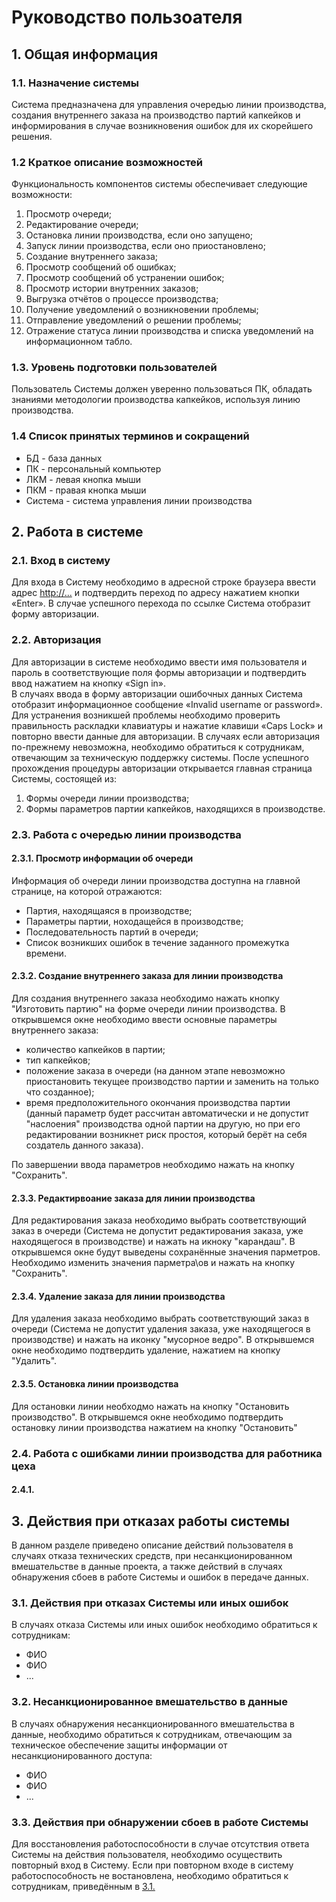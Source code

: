# Руководство пользоателя
## 1. Общая информация
### 1.1. Назначение системы
Система предназначена для управления очередью линии производства, создания внутреннего заказа на производство партий капкейков и информирования в случае возникновения ошибок для их скорейшего решения.
### 1.2 Краткое описание возможностей
Функциональность компонентов системы обеспечивает следующие возможности:
1. Просмотр очереди;
2. Редактирование очереди;
3. Остановка линии производства, если оно запущено;
4. Запуск линии производства, если оно приостановлено;
5. Создание внутреннего заказа;
6. Просмотр сообщений об ошибках;
7. Просмотр сообщений об устранении ошибок;
8. Просмотр истории внутренних заказов;
9. Выгрузка отчётов о процессе производства;
10. Получение уведомлений о возникновении проблемы;
11. Отправление уведомлений о решении проблемы;
12. Отражение статуса линии производства и списка уведомлений на информационном табло.

### 1.3. Уровень подготовки пользователей
Пользователь Системы должен уверенно пользоваться ПК, обладать знаниями методологии производства капкейков, используя линию производства.
### 1.4 Список принятых терминов и сокращений
- БД - база данных
- ПК - персональный компьютер
- ЛКМ - левая кнопка мыши
- ПКМ - правая кнопка мыши
- Система - система управления линии производства
## 2. Работа в системе
### 2.1. Вход в систему
Для входа в Систему необходимо в адресной строке браузера ввести адрес <http://...> и подтвердить переход по адресу нажатием кнопки «Enter».
В случае успешного перехода по ссылке Система отобразит форму авторизации.
### 2.2. Авторизация
Для авторизации в системе необходимо ввести имя пользователя и пароль в соответствующие поля формы авторизации и подтвердить ввод нажатием на кнопку «Sign in».  
В случаях ввода в форму авторизации ошибочных данных Система отобразит информационное сообщение «Invalid username or password». Для устранения возникшей проблемы необходимо проверить правильность раскладки клавиатуры и нажатие клавиши «Caps Lock» и повторно ввести данные для авторизации. В случаях если авторизация по-прежнему невозможна, необходимо обратиться к сотрудникам, отвечающим за техническую поддержку системы.
После успешного прохождения процедуры авторизации открывается главная страница Системы, состоящей из:
1.	Формы очереди линии производства;
2.	Формы параметров партии капкейков, находящихся в производстве.
### 2.3. Работа с очередью линии производства
#### 2.3.1. Просмотр информации об очереди
Информация об очереди линии производства доступна на главной странице, на которой отражаются: 
- Партия, находящаяся в производстве;
- Параметры партии, ноходащейся в производстве;
- Последовательность партий в очереди;
- Список возникших ошибок в течение заданного промежутка времени.

#### 2.3.2. Создание внутреннего заказа для линии производства
Для создания внутреннего заказа необходимо нажать кнопку "Изготовить партию" на форме очереди линии производства. В открывшемся окне необходимо ввести основные параметры внутреннего заказа: 
- количество капкейков в партии;
- тип капкейков;
- положение заказа в очереди (на данном этапе невозможно приостановить текущее производство партии и заменить на только что созданное);
- время предположительного окончания производства партии (данный параметр будет рассчитан автоматически и не допустит "наслоения" производства одной партии на другую, но при его редактировании возникнет риск простоя, который берёт на себя создатель данного заказа).

По завершении ввода параметров необходимо нажать на кнопку "Сохранить".

#### 2.3.3. Редактирвоание заказа для линии производства
Для редактирования заказа необходимо выбрать соответствующий заказ в очереди (Система не допустит редактирования заказа, уже находящегося в производстве) и нажать на икноку "карандаш". В открывшемся окне будут выведены сохранённые значения парметров. Необходимо изменить значения парметра\ов и нажать на кнопку "Сохранить".
#### 2.3.4. Удаление заказа для линии производства
Для удаления заказа необходимо выбрать соответствующий заказ в очереди (Система не допустит удаления заказа, уже находящегося в производстве) и нажать на иконку "мусорное ведро". В открывшемся окне необходимо подтвердить удаление, нажатием на кнопку "Удалить".
#### 2.3.5. Остановка линии производства
Для остановки линии необходмо нажать на кнопку "Остановить производство". В открывшемся окне необходимо подтвердить остановку линии производства нажатием на кнопку "Остановить"

### 2.4. Работа с ошибками линии производства для работника цеха
#### 2.4.1. 
## 3. Действия при отказах работы системы
В данном разделе приведено описание действий пользователя в случаях отказа технических средств, при несанкционированном вмешательстве в данные проекта, а также действий в случаях обнаружения сбоев в работе Системы и ошибок в передаче данных.
### 3.1.	Действия при отказах Системы или иных ошибок 
В случаях отказа Системы или иных ошибок необходимо обратиться к сотрудникам:
- ФИО
- ФИО
- ...
### 3.2.	Несанкционированное вмешательство в данные
В случаях обнаружения несанкционированного вмешательства в данные, необходимо обратиться к сотрудникам, отвечающим за техническое обеспечение защиты информации от несанкционированного доступа:
- ФИО
- ФИО
- ...

### 3.3.	Действия при обнаружении сбоев в работе Системы
Для восстановления работоспособности в случае отсутствия ответа Системы на действия пользователя, необходимо осуществить повторный вход в Систему.
Если при повторном входе в систему работоспособность не востановлена, необходимо обратиться к сотрудникам, приведённым в [3.1.](https://github.com/bel64enok/Test-Cupcake/edit/main/docs/User_guide.md#31%D0%B4%D0%B5%D0%B9%D1%81%D1%82%D0%B2%D0%B8%D1%8F-%D0%BF%D1%80%D0%B8-%D0%BE%D1%82%D0%BA%D0%B0%D0%B7%D0%B0%D1%85-%D1%81%D0%B8%D1%81%D1%82%D0%B5%D0%BC%D1%8B-%D0%B8%D0%BB%D0%B8-%D0%B8%D0%BD%D1%8B%D1%85-%D0%BE%D1%88%D0%B8%D0%B1%D0%BE%D0%BA)
